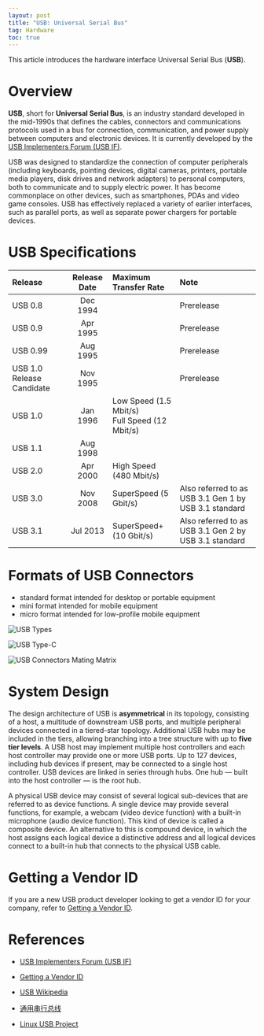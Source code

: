 ```yaml
---
layout: post
title: "USB: Universal Serial Bus"
tag: Hardware
toc: true
---
```


This article introduces the hardware interface Universal Serial Bus (**USB**).

<!--more-->

# Overview

**USB**, short for **Universal Serial Bus**, is an industry standard developed in the mid-1990s that defines the cables, connectors and communications protocols used in a bus for connection, communication, and power supply between computers and electronic devices. It is currently developed by the [USB Implementers Forum (USB IF)](http://www.usb.org/home).

USB was designed to standardize the connection of computer peripherals (including keyboards, pointing devices, digital cameras, printers, portable media players, disk drives and network adapters) to personal computers, both to communicate and to supply electric power. It has become commonplace on other devices, such as smartphones, PDAs and video game consoles. USB has effectively replaced a variety of earlier interfaces, such as parallel ports, as well as separate power chargers for portable devices.

# USB Specifications

| Release | Release Date |   Maximum Transfer Rate  |    Note    |
| :------ | :----------: | :----------------------- | :--------- |
| USB 0.8 | Dec 1994     |                          | Prerelease |
| USB 0.9 | Apr 1995     |                          | Prerelease |
| USB 0.99 | Aug 1995    |                          | Prerelease |
| USB 1.0 Release Candidate | Nov 1995 |            | Prerelease |
| USB 1.0 | Jan 1996     | Low Speed (1.5 Mbit/s)<br>Full Speed (12 Mbit/s) | |
| USB 1.1 | Aug 1998     |                          |            |
| USB 2.0 | Apr 2000     | High Speed (480 Mbit/s)  |            |
| USB 3.0 | Nov 2008     | SuperSpeed (5 Gbit/s)    | Also referred to as USB 3.1 Gen 1 by USB 3.1 standard |
| USB 3.1 | Jul 2013     | SuperSpeed+ (10 Gbit/s)  | Also referred to as USB 3.1 Gen 2 by USB 3.1 standard |

<p/>

# Formats of USB Connectors

* standard format intended for desktop or portable equipment
* mini format intended for mobile equipment
* micro format intended for low-profile mobile equipment

![USB Types](/assets/USB-Types.svg)

![USB Type-C](/assets/USB-Type-C.svg)

![USB Connectors Mating Matrix](/assets/USB_Connectors_Mating_Matrix.png)

# System Design

The design architecture of USB is **asymmetrical** in its topology, consisting of a host, a multitude of downstream USB ports, and multiple peripheral devices connected in a tiered-star topology. Additional USB hubs may be included in the tiers, allowing branching into a tree structure with up to **five tier levels**. A USB host may implement multiple host controllers and each host controller may provide one or more USB ports. Up to 127 devices, including hub devices if present, may be connected to a single host controller. USB devices are linked in series through hubs. One hub — built into the host controller — is the root hub.

A physical USB device may consist of several logical sub-devices that are referred to as device functions. A single device may provide several functions, for example, a webcam (video device function) with a built-in microphone (audio device function). This kind of device is called a composite device. An alternative to this is compound device, in which the host assigns each logical device a distinctive address and all logical devices connect to a built-in hub that connects to the physical USB cable.

# Getting a Vendor ID

If you are a new USB product developer looking to get a vendor ID for your company, refer to [Getting a Vendor ID](http://www.usb.org/developers/vendor/).

# References

* [USB Implementers Forum (USB IF)](http://www.usb.org/home)
* [Getting a Vendor ID](http://www.usb.org/developers/vendor/)

* [USB Wikipedia](https://en.wikipedia.org/wiki/USB)
* [通用串行总线](https://zh.wikipedia.org/zh-cn/%E9%80%9A%E7%94%A8%E4%B8%B2%E8%A1%8C%E7%B8%BD%E7%B7%9A)

* [Linux USB Project](http://www.linux-usb.org/)
